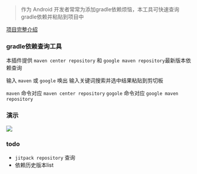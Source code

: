 > 作为 Android 开发者常常为添加gradle依赖烦恼，本工具可快速查询gradle依赖并粘贴到项目中

[项目完整介绍](https://juejin.im/post/5e37d6b06fb9a02fb96566ba)

### gradle依赖查询工具

本插件提供 `maven center repository` 和 `google maven repository`最新版本依赖查询

输入 `maven` 或 `google` 唤出 输入关键词搜索并选中结果粘贴到剪切板

`maven` 命令对应 `maven center repository`
`gogole` 命令对应 `google maven repository`


### 演示
![](./demo.gif)

### todo

- `jitpack repository` 查询
- 依赖历史版本list
